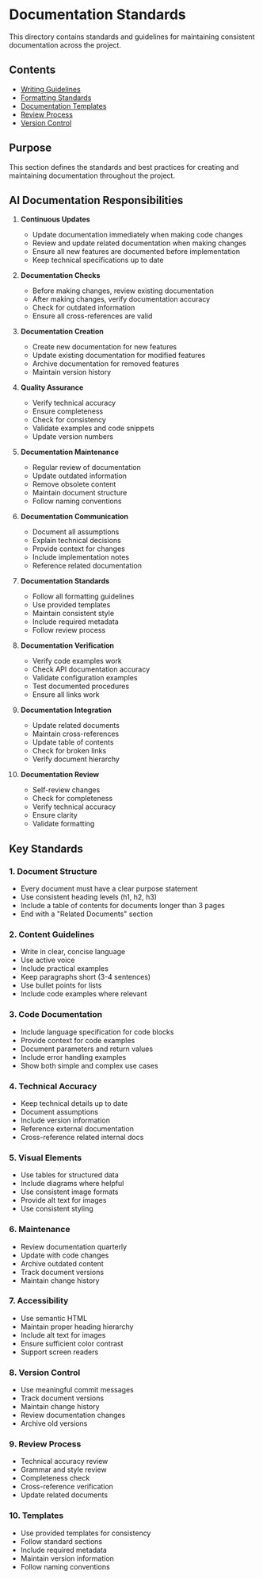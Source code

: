 # Documentation Standards

This directory contains standards and guidelines for maintaining consistent documentation across the project.

## Contents
- [Writing Guidelines](./writing-guidelines.md)
- [Formatting Standards](./formatting-standards.md)
- [Documentation Templates](./templates.md)
- [Review Process](./review-process.md)
- [Version Control](./version-control.md)

## Purpose
This section defines the standards and best practices for creating and maintaining documentation throughout the project.

## AI Documentation Responsibilities
1. **Continuous Updates**
   - Update documentation immediately when making code changes
   - Review and update related documentation when making changes
   - Ensure all new features are documented before implementation
   - Keep technical specifications up to date

2. **Documentation Checks**
   - Before making changes, review existing documentation
   - After making changes, verify documentation accuracy
   - Check for outdated information
   - Ensure all cross-references are valid

3. **Documentation Creation**
   - Create new documentation for new features
   - Update existing documentation for modified features
   - Archive documentation for removed features
   - Maintain version history

4. **Quality Assurance**
   - Verify technical accuracy
   - Ensure completeness
   - Check for consistency
   - Validate examples and code snippets
   - Update version numbers

5. **Documentation Maintenance**
   - Regular review of documentation
   - Update outdated information
   - Remove obsolete content
   - Maintain document structure
   - Follow naming conventions

6. **Documentation Communication**
   - Document all assumptions
   - Explain technical decisions
   - Provide context for changes
   - Include implementation notes
   - Reference related documentation

7. **Documentation Standards**
   - Follow all formatting guidelines
   - Use provided templates
   - Maintain consistent style
   - Include required metadata
   - Follow review process

8. **Documentation Verification**
   - Verify code examples work
   - Check API documentation accuracy
   - Validate configuration examples
   - Test documented procedures
   - Ensure all links work

9. **Documentation Integration**
   - Update related documents
   - Maintain cross-references
   - Update table of contents
   - Check for broken links
   - Verify document hierarchy

10. **Documentation Review**
    - Self-review changes
    - Check for completeness
    - Verify technical accuracy
    - Ensure clarity
    - Validate formatting

## Key Standards

### 1. Document Structure
- Every document must have a clear purpose statement
- Use consistent heading levels (h1, h2, h3)
- Include a table of contents for documents longer than 3 pages
- End with a "Related Documents" section

### 2. Content Guidelines
- Write in clear, concise language
- Use active voice
- Include practical examples
- Keep paragraphs short (3-4 sentences)
- Use bullet points for lists
- Include code examples where relevant

### 3. Code Documentation
- Include language specification for code blocks
- Provide context for code examples
- Document parameters and return values
- Include error handling examples
- Show both simple and complex use cases

### 4. Technical Accuracy
- Keep technical details up to date
- Document assumptions
- Include version information
- Reference external documentation
- Cross-reference related internal docs

### 5. Visual Elements
- Use tables for structured data
- Include diagrams where helpful
- Use consistent image formats
- Provide alt text for images
- Use consistent styling

### 6. Maintenance
- Review documentation quarterly
- Update with code changes
- Archive outdated content
- Track document versions
- Maintain change history

### 7. Accessibility
- Use semantic HTML
- Maintain proper heading hierarchy
- Include alt text for images
- Ensure sufficient color contrast
- Support screen readers

### 8. Version Control
- Use meaningful commit messages
- Track document versions
- Maintain change history
- Review documentation changes
- Archive old versions

### 9. Review Process
- Technical accuracy review
- Grammar and style review
- Completeness check
- Cross-reference verification
- Update related documents

### 10. Templates
- Use provided templates for consistency
- Follow standard sections
- Include required metadata
- Maintain version information
- Follow naming conventions 